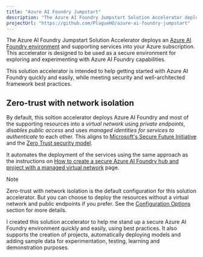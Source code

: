 ```yaml
---
title: "Azure AI Foundry Jumpstart"
description: "The Azure AI Foundry Jumpstart Solution Accelerator deploys an Azure AI Foundry environment and supporting services into your Azure subscription. This accelerator is designed to be used as a secure environment for exploring and experimenting with Azure AI Foundry capabilities."
projectUrl: "https://github.com/PlagueHO/azure-ai-foundry-jumpstart"
---
```


The Azure AI Foundry Jumpstart Solution Accelerator deploys an [Azure AI Foundry environment](https://learn.microsoft.com/azure/ai-foundry/how-to/create-secure-ai-hub) and supporting services into your Azure subscription. This accelerator is designed to be used as a secure environment for exploring and experimenting with Azure AI Foundry capabilities.

This solution accelerator is intended to help getting started with Azure AI Foundry quickly and easily, while meeting security and well-architected framework best practices.

## Zero-trust with network isolation

By default, this soltion accelerator deploys Azure AI Foundry and most of the supporting resources into a *virtual network* using *private endpoints*, *disables public access* and uses *managed identities for services to authenticate* to each other. This aligns to [Microsoft's Secure Future Initiative](https://www.microsoft.com/trust-center/security/secure-future-initiative) and the [Zero Trust security model](https://learn.microsoft.com/security/zero-trust/).

It automates the deployment of the services using the same approach as the instructions on [How to create a secure Azure AI Foundry hub and project with a managed virtual network](https://learn.microsoft.com/azure/ai-foundry/how-to/secure-data-playground) page.

> [!NOTE]
> Zero-trust with network isolation is the default configuration for this solution accelerator. But you can choose to deploy the resources without a virtual network and public endpoints if you prefer. See the [Configuration Options](#configuration-options) section for more details.

I created this solution accelerator to help me stand up a secure Azure AI Foundry environment quickly and easily, using best practices. It also supports the creation of projects, automatically deploying models and adding sample data for experimentation, testing, learning and demonstration purposes.
